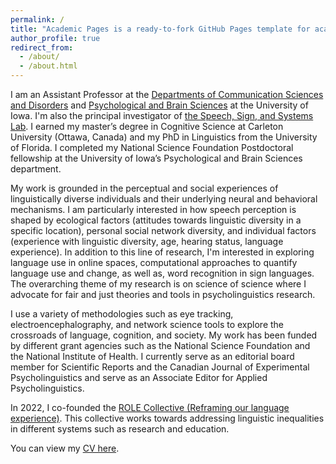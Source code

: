 ```yaml
---
permalink: /
title: "Academic Pages is a ready-to-fork GitHub Pages template for academic personal websites"
author_profile: true
redirect_from: 
  - /about/
  - /about.html
---
```


I am an Assistant Professor at the [Departments of Communication Sciences and Disorders](https://csd.uiowa.edu/) and [Psychological and Brain Sciences](https://psychology.uiowa.edu/) at the University of Iowa. I'm also the principal investigator of [the Speech, Sign, and Systems Lab](https://s-cube.lab.uiowa.edu/). I earned my master’s degree in Cognitive Science at Carleton University (Ottawa, Canada) and my PhD in Linguistics from the University of Florida. I completed my National Science Foundation Postdoctoral fellowship at the University of Iowa’s Psychological and Brain Sciences department. 

My work is grounded in the perceptual and social experiences of linguistically diverse individuals and their underlying neural and behavioral mechanisms. I am particularly interested in how speech perception is shaped by ecological factors (attitudes towards linguistic diversity in a specific location), personal social network diversity, and individual factors (experience with linguistic diversity, age, hearing status, language experience). In addition to this line of research, I'm interested in exploring language use in online spaces, computational approaches to quantify language use and change, as well as, word recognition in sign languages. The overarching theme of my research is on science of science where I advocate for fair and just theories and tools in psycholinguistics research.  

I use a variety of methodologies such as eye tracking, electroencephalography, and network science tools to explore the crossroads of language, cognition, and society. My work has been funded by different grant agencies such as the National Science Foundation and the National Institute of Health. I currently serve as an editorial board member for Scientific Reports and the Canadian Journal of Experimental Psycholinguistics and serve as an Associate Editor for Applied Psycholinguistics.  

In 2022, I co-founded the [ROLE Collective (Reframing our language experience)](https://www.rolecollective.org). This collective works towards addressing linguistic inequalities in different systems such as research and education.

You can view my <a href="/assets/files/CLAS_CV_Kutlu_Ethan.pdf" target="_blank" rel="noopener">CV here</a>.  


